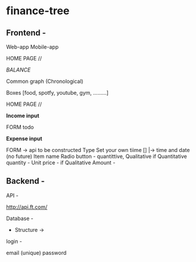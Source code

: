 # finance-tree

 ## Frontend -
 
 Web-app
 Mobile-app
 
 
 HOME PAGE //
 
*BALANCE*
 
 Common graph (Chronological)
 
 Boxes [food, spotfy, youtube, gym, .........]
 
 HOME PAGE //
 
 **Income input**
 
 FORM
 todo
 
 
 **Expense input**
 
 FORM  -> api to be constructed
 Type
 Set your own tiime []
 |-> time and date (no future)
 Item name
 Radio button - quantittive, Qualitative
 if Quantitative
 quantity - 
 Unit price -
if Qualitative
Amount - 


 
 ## Backend - 
 
 
 
 API -
 
 http://api.ft.com/
 
 Database -
 * Structure ->
 
 login - 
 
 email (unique)
 password
 
 
 
